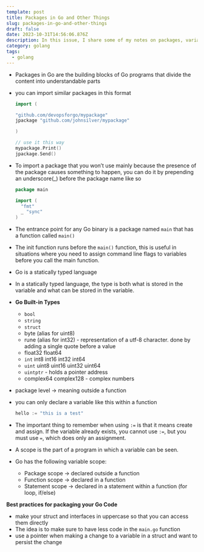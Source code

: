 ```yaml
---
template: post
title: Packages in Go and Other Things
slug: packages-in-go-and-other-things
draft: false
date: 2023-10-31T14:56:06.876Z
description: In this issue, I share some of my notes on packages, variables and types
category: golang
tags:
  - golang
---
```

* Packages in Go are the building blocks of Go programs that divide the content into understandable parts
* you can import similar packages in this format

  ```go
  import (

  "github.com/devopsforgo/mypackage"
  jpackage "github.com/johnsilver/mypackage"

  )

  // use it this way
  mypackage.Print()
  jpackage.Send()
  ```
* To import a package that you won’t use mainly because the presence of the package causes something to happen, you can do it by prepending an underscore(_) before the package name like so

  ```go
  package main

  import (
  	"fmt"
  	_ "sync"
  )
  ```
* The entrance point for any Go binary is a package named `main` that has a function called `main()`
* The init function runs before the `main()` function, this is useful in situations where you need to assign command line flags to variables before you call the main function.
* Go is a statically typed language
* In a statically typed language, the type is both what is stored in the variable and what can be stored in the variable.
* **Go Built-in Types**

  * `bool`
  * `string`
  * `struct`
  * byte (alias for uint8)
  * rune (alias for int32) - representation of a utf-8 character. done by adding a single quote before a value
  * float32 float64
  * `int` int8 int16 int32 int64
  * `uint` uint8 uint16 uint32 uint64
  * `uintptr` - holds a pointer address
  * complex64 complex128 - complex numbers
* package level → meaning outside a function
* you can only declare a variable like this within a function

  ```go
  hello := "this is a test"
  ```
* The important thing to remember when using `:=` is that it means create and assign. If the variable already exists, you cannot use `:=`, but you must use `=`, which does only an assignment.
* A scope is the part of a program in which a variable can be seen.
* Go has the following variable scope:

  * Package scope → declared outside a function
  * Function scope → declared in a function
  * Statement scope → declared in a statement within a function (for loop, if/else)

**Best practices for packaging your Go Code**

* make your struct and interfaces in uppercase so that you can access them directly
* The idea is to make sure to have less code in the `main.go` function
* use a pointer when making a change to a variable in a struct and want to persist the change